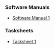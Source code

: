### Software Manuals
+ [Software Manual 1](https://github.com/bengionz/math4610/tree/master/homework/software_manual)

### Tasksheets
+ [Tasksheet 1](https://bengionz.github.io/math4610/hw_toc/tasksheets/tasksheet1)
